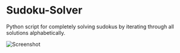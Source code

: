 # Sudoku-Solver
Python script for completely solving sudokus by iterating through all solutions alphabetically. 

![Screenshot](screenshot.jpg "Title")
